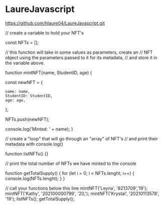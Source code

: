 # LaureJavascript
https://github.com/hlaure04/LaureJavascript.git


// create a variable to hold your NFT's 

const NFTs = [];

// this function will take in some values as parameters, create an
// NFT object using the parameters passed to it for its metadata,
// and store it in the variable above.

function mintNFT(name, StudentID, age) {
 
  const newNFT = {
   
    name: name,
    StudentID: StudentID,
    age: age,
 
  };
 
  NFTs.push(newNFT);
  
  console.log('Minted: ' + name);
}

// create a "loop" that will go through an "array" of NFT's
// and print their metadata with console.log()

function listNFTs() {}

// print the total number of NFTs we have minted to the console

function getTotalSupply() {
  for (let i = 0; i < NFTs.lenght; i++) {
    console.log(NFTs.lenght);
  }
}

// call your functions below this line
mintNFT('Leyna', '8213709','19');
mintNFT('Kathy', '202100000799', '20,');
mintNFT('Krystal', '20210113578', '19');
listNFTs();
getTotalSupply();
